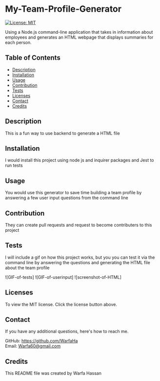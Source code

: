 # My-Team-Profile-Generator
[![License: MIT](https://img.shields.io/badge/License-MIT-yellow.svg)](https://opensource.org/licenses/MIT)

Using a Node.js command-line application that takes in information about employees and generates an HTML webpage that displays summaries for each person.


## Table of Contents
* [Description](#description)
* [Installation](#installation)
* [Usage](#usage)
* [Contribution](#contribution)
* [Tests](#test)
* [Licenses](#licenses)
* [Contact](#contact)
* [Credits](#credits)

## Description
This is a fun way to use backend to generate a HTML file

## Installation
I would install this project using node js and inquirer packages and Jest to run tests

## Usage
You would use this generator to save time building a team profile by answering a few user input questions from the command line

## Contribution
They can create pull requests and request to become contributers to this project

## Tests
I will include a gif on how this project works, but you you can test it via the command line by answering the questions and generating the HTML file about the team profile

![GIF-of-tests]
![GIF-of-userinput]
![screenshot-of-HTML]

## Licenses
To view the MIT license. Click the license button above.

## Contact
If you have any additional questions, here's how to reach me.

GitHub: https://github.com/WarfaHa  
Email: Warfa60@gmail.com

## Credits
This README file was created by Warfa Hassan